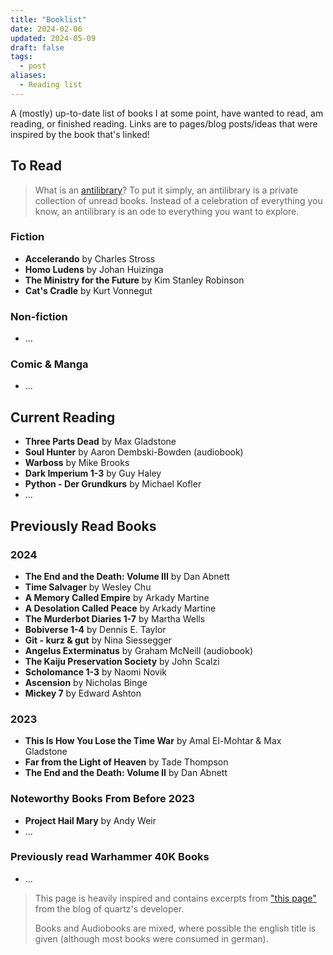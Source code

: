 ```yaml
---
title: "Booklist"
date: 2024-02-06
updated: 2024-05-09
draft: false
tags:
  - post
aliases:
  - Reading list
---
```


A (mostly) up-to-date list of books I at some point, have wanted to read, am reading, or finished reading. Links are to pages/blog posts/ideas that were inspired by the book that's linked!

## To Read

> What is an [antilibrary](https://nesslabs.com/antilibrary)? To put it simply, an antilibrary is a private collection of unread books. Instead of a celebration of everything you know, an antilibrary is an ode to everything you want to explore.

### Fiction

- **Accelerando** by Charles Stross
- **Homo Ludens** by Johan Huizinga
- **The Ministry for the Future** by Kim Stanley Robinson
- **Cat's Cradle** by Kurt Vonnegut

### Non-fiction

- ...

### Comic & Manga

- ...

## Current Reading

- **Three Parts Dead** by Max Gladstone
- **Soul Hunter** by Aaron Dembski-Bowden (audiobook)
- **Warboss** by Mike Brooks
- **Dark Imperium 1-3** by Guy Haley
- **Python - Der Grundkurs** by Michael Kofler
- ...

## Previously Read Books

### 2024

- **The End and the Death: Volume III** by Dan Abnett
- **Time Salvager** by Wesley Chu
- **A Memory Called Empire** by Arkady Martine
- **A Desolation Called Peace** by Arkady Martine
- **The Murderbot Diaries 1-7** by Martha Wells
- **Bobiverse 1-4** by Dennis E. Taylor
- **Git - kurz & gut** by Nina Siessegger
- **Angelus Exterminatus** by Graham McNeill (audiobook)
- **The Kaiju Preservation Society** by John Scalzi
- **Scholomance 1-3** by Naomi Novik
- **Ascension** by Nicholas Binge
- **Mickey 7** by Edward Ashton

### 2023

- **This Is How You Lose the Time War** by Amal El-Mohtar & Max Gladstone
- **Far from the Light of Heaven** by Tade Thompson
- **The End and the Death: Volume II** by Dan Abnett

### Noteworthy Books From Before 2023

- **Project Hail Mary** by Andy Weir
- ...

### Previously read Warhammer 40K Books

- ...

> This page is heavily inspired and contains excerpts from ["this page"](https://jzhao.zyx/books) from the blog of quartz's developer.
>
> Books and Audiobooks are mixed, where possible the english title is given (although most books were consumed in german).